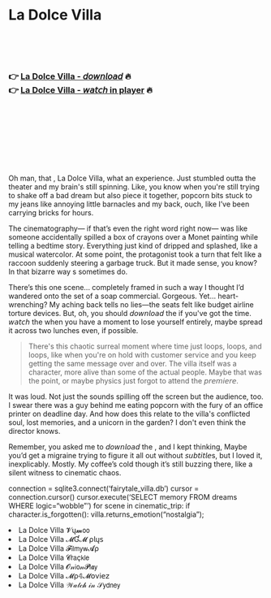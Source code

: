 <h1>La Dolce Villa</h1>

<br><br><br>

<h3>👉 <a href="https://Jesuss-taurhinadwy1984.github.io/rpwwvtnqrv/">La Dolce Villa - 𝘥𝘰𝘸𝘯𝘭𝘰𝘢𝘥</a> 🔥<br>
👉 <a href="https://Jesuss-taurhinadwy1984.github.io/rpwwvtnqrv/">La Dolce Villa - 𝘸𝘢𝘵𝘤𝘩 in player</a> 🔥
</h3>



<br><br><br><br><br><br><br>


Oh man, that  , La Dolce Villa, what an experience. Just stumbled outta the theater and my brain's still spinning. Like, you know when you're still trying to shake off a bad dream but also piece it together, popcorn bits stuck to my jeans like annoying little barnacles and my back, ouch, like I’ve been carrying bricks for hours.

The cinematography— if that’s even the right word right now— was like someone accidentally spilled a box of crayons over a Monet painting while telling a bedtime story. Everything just kind of dripped and splashed, like a musical watercolor. At some point, the protagonist took a turn that felt like a raccoon suddenly steering a garbage truck. But it made sense, you know? In that bizarre way  s sometimes do. 

There’s this one scene... completely framed in such a way I thought I’d wandered onto the set of a soap commercial. Gorgeous. Yet… heart-wrenching? My aching back tells no lies—the seats felt like budget airline torture devices. But, oh, you should 𝘥𝘰𝘸𝘯𝘭𝘰𝘢𝘥 the   if you've got the time. 𝘸𝘢𝘵𝘤𝘩 the   when you have a moment to lose yourself entirely, maybe spread it across two lunches even, if possible.

> There's this chaotic surreal moment where time just loops, loops, and loops, like when you're on hold with customer service and you keep getting the same message over and over. The villa itself was a character, more alive than some of the actual people. Maybe that was the point, or maybe physics just forgot to attend the 𝘱𝘳𝘦𝘮𝘪𝘦𝘳𝘦. 

It was loud. Not just the sounds spilling off the screen but the audience, too. I swear there was a guy behind me eating popcorn with the fury of an office printer on deadline day. And how does this relate to the villa's conflicted soul, lost memories, and a unicorn in the garden? I don't even think the director knows. 

Remember, you asked me to 𝘥𝘰𝘸𝘯𝘭𝘰𝘢𝘥 the  , and I kept thinking, Maybe you’d get a migraine trying to figure it all out without 𝘴𝘶𝘣𝘵𝘪𝘵𝘭𝘦s, but I loved it, inexplicably. Mostly. My coffee’s cold though it’s still buzzing there, like a silent witness to cinematic chaos.

connection = sqlite3.connect(‘fairytale_villa.db’)
cursor = connection.cursor()
cursor.execute(‘SELECT memory FROM dreams WHERE logic=“wobble”’)
for scene in cinematic_trip: 
   if character.is_forgotten(): 
      villa.returns_emotion(“nostalgia”);

<li>La Dolce Villa 𝓥ų𝓶𝗈𝗈</li>
<li>La Dolce Villa 𝓜Ɠ𝓜 ρ𝗅ų𝗌</li>
<li>La Dolce Villa 𝓕𝗂𝗅𝗆𝗒𝗐𝓐ρ</li>
<li>La Dolce Villa 𝓒𝗋𝖺ç𝗄𝗅𝖾</li>
<li>La Dolce Villa 𝓞𝓃𝗂𝗈𝓃𝓟𝗅𝖆𝗒</li>
<li>La Dolce Villa 𝓜ρ𝟜𝓜𝗈ν𝗂𝖾𝗓</li>
<li>La Dolce Villa 𝒲𝒶𝓉𝒸𝒽 𝒾𝓃 𝒮𝗒𝖽𝗇𝖾𝗒</li>
